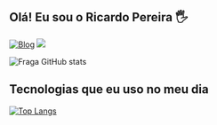 ## Olá! Eu sou o Ricardo Pereira 🖐️

[![Blog](https://img.shields.io/website?label=rrp.com.br.com&style=for-the-badge&url=https://rrpcode.com/)](https://rrpcode.com.br)
<a href="www.linkedin.com/in/ricardopereiradev" target="_blank"><img src="https://img.shields.io/badge/LinkedIn-0077B5?style=for-the-badge&logo=linkedin&logoColor=white" target="_blank"></a> 




![Fraga GitHub stats](https://github-readme-stats.vercel.app/api?username=ricardopereira&show_icons=true&theme=dracula&count_private=true)

## Tecnologias que eu uso no meu dia 

[![Top Langs](https://github-readme-stats.vercel.app/api/top-langs/?username=ricardoramospereira&layout=compact)](https://github.com/anuraghazra/github-readme-stats)
